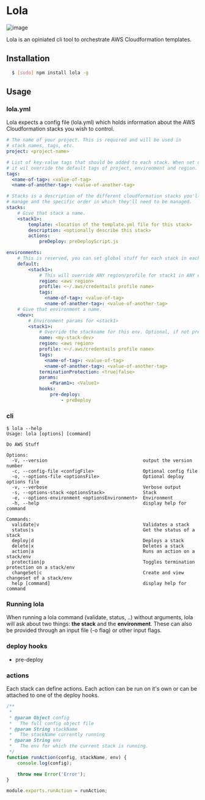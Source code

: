 # Lola

![image](https://david-dm.org/wieni/lola.svg)

Lola is an opiniated cli tool to orchestrate AWS Cloudformation templates.

## Installation

``` bash
  $ [sudo] npm install lola -g
```

## Usage

### lola.yml

Lola expects a config file (lola.yml) which holds information about the AWS Cloudformation stacks you wish to control.

```yml
# The name of your project. This is required and will be used in
# stack names, tags, etc.
project: <project-name>

# List of key-value tags that should be added to each stack. When set on this or a lower level,
# it wil override the default tags of project, environment and region.
tags:
  <name-of-tag>: <value-of-tag>
  <name-of-another-tag>: <value-of-another-tag>

# Stacks is a description of the different cloudformation stacks you'll want to
# manage and the specific order in which they'll need to be managed.
stacks:
    # Give that stack a name.
    <stack1>:
        template: <location of the template.yml file for this stack>
        description: <optionally describe this stack>
        actions:
            preDeploy: preDeployScript.js

environments:
    # This is reserved, you can set global stuff for each stack in each env. Optional.
    default:
        <stack1>:
            # This will override ANY region/profile for stack1 in ANY env below
            region: <aws region>
            profile: <~/.aws/credentails profile name>
            tags:
              <name-of-tag>: <value-of-tag>
              <name-of-another-tag>: <value-of-another-tag>
    # Give that environment a name.
    <dev>:
        # Environment params for <stack1>
        <stack1>:
            # Override the stackname for this env. Optional, if not present lola generates one.
            name: <my-stack-dev>
            region: <aws region>
            profile: <~/.aws/credentails profile name>
            tags:
              <name-of-tag>: <value-of-tag>
              <name-of-another-tag>: <value-of-another-tag>
            terminationProtection: <true|false>
            params:
                <Param1>: <Value1>
            hooks:
                pre-deploy:
                    - preDeploy
```

### cli

```
$ lola --help
Usage: lola [options] [command]

Do AWS Stuff

Options:
  -V, --version                                   output the version number
  -c, --config-file <configFile>                  Optional config file
  -o, --options-file <optionsFile>                Optional deploy options file
  -v, --verbose                                   Verbose output
  -s, --options-stack <optionsStack>              Stack
  -e, --options-environment <optionsEnvironment>  Environment
  -h, --help                                      display help for command

Commands:
  validate|v                                      Validates a stack
  status|s                                        Get the status of a stack
  deploy|d                                        Deploys a stack
  delete|x                                        Deletes a stack
  action|a                                        Runs an action on a stack/env
  protection|p                                    Toggles termination protection on a stack/env
  changeSet|c                                     Create and view changeset of a stack/env
  help [command]                                  display help for command
  ```

### Running lola

When running a lola command (validate, status, ..) without arguments, lola will ask about two things: **the stack** and the **environment**. These can also be provided through an input file (-o flag) or other input flags.


### deploy hooks

- pre-deploy

### actions

Each stack can define actions. Each action can be run on it's own or can be attached to one of the deploy hooks.


```js
/**
 *
 * @param Object config
 *   The full config object file
 * @param String stackName
 *   The stackName currently running
 * @param String env
 *   The env for which the current stack is running.
 */
function runAction(config, stackName, env) {
    console.log(config);

    throw new Error('Error');
}

module.exports.runAction = runAction;
```
